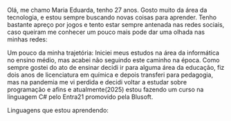 Olá, me chamo Maria Eduarda, tenho 27 anos. Gosto muito da área da tecnologia, e estou sempre buscando novas coisas para aprender. Tenho bastante apreço por jogos e tento estar sempre antenada nas redes sociais, caso queiram me conhecer um pouco mais pode dar uma olhada nas minhas redes:


Um pouco da minha trajetória:
Iniciei meus estudos na área da informática no ensino médio, mas acabei não seguindo este caminho na época. Como sempre gostei do ato de ensinar decidi ir para alguma área da educação, fiz dois anos de licenciatura em química e depois transferi para pedagogia,  mas na pandemia me vi perdida e decidi voltar a estudar sobre programação e afins e atualmente(2025) estou fazendo um curso na linguagem C# pelo Entra21 promovido pela Blusoft.

Linguagens que estou aprendendo:



<!--
**leviantris/LevianTris** is a ✨ _special_ ✨ repository because its `README.md` (this file) appears on your GitHub profile.

Here are some ideas to get you started:

- 🔭 I’m currently working on ...
- 🌱 I’m currently learning ...
- 👯 I’m looking to collaborate on ...
- 🤔 I’m looking for help with ...
- 💬 Ask me about ...
- 📫 How to reach me: ...
- 😄 Pronouns: ...
- ⚡ Fun fact: ...
-->

